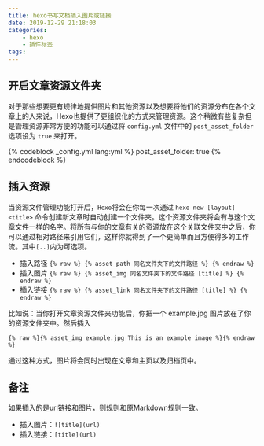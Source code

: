 ```yaml
---
title: hexo书写文档插入图片或链接
date: 2019-12-29 21:18:03
categories:
    - hexo
    - 插件标签
tags:
---
```


## 开启文章资源文件夹
对于那些想要更有规律地提供图片和其他资源以及想要将他们的资源分布在各个文章上的人来说，Hexo也提供了更组织化的方式来管理资源。这个稍微有些复杂但是管理资源非常方便的功能可以通过将 `config.yml` 文件中的 `post_asset_folder` 选项设为 `true` 来打开。

{% codeblock _config.yml lang:yml %}
post_asset_folder: true
{% endcodeblock %}

## 插入资源

当资源文件管理功能打开后，`Hexo`将会在你每一次通过 `hexo new [layout] <title>` 命令创建新文章时自动创建一个文件夹。这个资源文件夹将会有与这个文章文件一样的名字。将所有与你的文章有关的资源放在这个关联文件夹中之后，你可以通过相对路径来引用它们，这样你就得到了一个更简单而且方便得多的工作流。其中`[..]`内为可选项。

- 插入路径 `{% raw %} {% asset_path 同名文件夹下的文件路径 %} {% endraw %}`
- 插入图片 `{% raw %} {% asset_img 同名文件夹下的文件路径 [title] %} {% endraw %}`
- 插入链接 `{% raw %} {% asset_link 同名文件夹下的文件路径 [title] %} {% endraw %}`

比如说：当你打开文章资源文件夹功能后，你把一个 example.jpg 图片放在了你的资源文件夹中。然后插入

`{% raw %}{% asset_img example.jpg This is an example image %}{% endraw %}`

通过这种方式，图片将会同时出现在文章和主页以及归档页中。

## 备注

如果插入的是url链接和图片，则规则和原Markdown规则一致。
- 插入图片：`![title](url)`
- 插入链接：`[title](url)`

